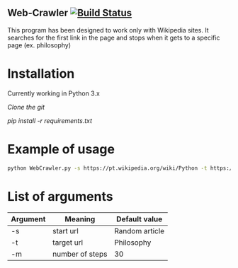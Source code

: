 
## Web-Crawler [![Build Status](https://travis-ci.org/fabianaboldrin/web-crawler.svg?branch=master)](https://travis-ci.org/fabianaboldrin/web-crawler.svg?branch=master)

This program has been designed to work only with Wikipedia sites. It searches for the first link in the page and stops when it gets to a specific page (ex. philosophy)

# Installation
  Currently working in Python 3.x

  *Clone the git*

  *pip install -r requirements.txt*

# Example of usage

```bash
python WebCrawler.py -s https://pt.wikipedia.org/wiki/Python -t https://en.wikipedia.org/wiki/Scrapy -m 40
```
  
# List of arguments

  | Argument      | Meaning          | Default value |
  | ------------- | -----------------| --------------|
  | -s            | start url        | Random article|
  | -t            | target url       | Philosophy    |
  | -m            | number of steps  | 30            |
